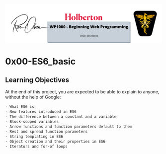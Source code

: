 ![Es6Header](https://github.com/ronroeandassociates/assets/raw/master/images/ES6_basics.png)

# 0x00-ES6_basic

## Learning Objectives

At the end of this project, you are expected to be able to explain to anyone, without the help of Google:

```
- What ES6 is
- New features introduced in ES6
- The difference between a constant and a variable
- Block-scoped variables
- Arrow functions and function parameters default to them
- Rest and spread function parameters
- String templating in ES6
- Object creation and their properties in ES6
- Iterators and for-of loops
```
